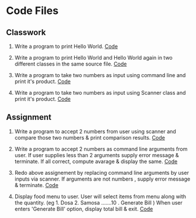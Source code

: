 # Code Files

## Classwork

1. Write a program to print Hello World. [Code](./classwork/src/com/app/hello/Hello.java)

2. Write a program to print Hello World and Hello World again in two different classes in the same source file. [Code](./classwork/src/com/app/hello/Hello2.java)

3. Write a program to take two numbers as input using command line and print it's product. [Code](./classwork/src/com/app/input/Input.java)

4. Write a program to take two numbers as input using Scanner class and print it's product. [Code](./classwork/src/com/app/scanner/Input.java)

## Assignment

1. Write a program to accept 2 numbers from user using scanner and compare those two numbers & print comparison results. [Code](./assignment/src/com/app/question1/Compare.java)

2. Write a program to accept 2 numbers as command line arguments from user. If user supplies less than 2 arguments supply error message & terminate. If all correct, compute avarage & display the same. [Code](./assignment/src/com/app/question2/Average.java)

3. Redo above assignement by replacing command line arguments by user inputs via scanner. If arguments are not numbers , supply error message & terminate. [Code](./assignment/src/com/app/question3/Average.java)

4. Display food menu to user. User will select items from menu along with the quantity. (eg 1. Dosa 2. Samosa .......10 . Generate Bill ) When user enters 'Generate Bill' option, display total bill & exit. [Code](./assignment/src/com/app/question4/Foodmenu.java)
